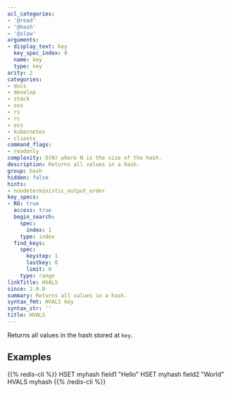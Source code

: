 ```yaml
---
acl_categories:
- '@read'
- '@hash'
- '@slow'
arguments:
- display_text: key
  key_spec_index: 0
  name: key
  type: key
arity: 2
categories:
- docs
- develop
- stack
- oss
- rs
- rc
- oss
- kubernetes
- clients
command_flags:
- readonly
complexity: O(N) where N is the size of the hash.
description: Returns all values in a hash.
group: hash
hidden: false
hints:
- nondeterministic_output_order
key_specs:
- RO: true
  access: true
  begin_search:
    spec:
      index: 1
    type: index
  find_keys:
    spec:
      keystep: 1
      lastkey: 0
      limit: 0
    type: range
linkTitle: HVALS
since: 2.0.0
summary: Returns all values in a hash.
syntax_fmt: HVALS key
syntax_str: ''
title: HVALS
---
```

Returns all values in the hash stored at `key`.

## Examples

{{% redis-cli %}}
HSET myhash field1 "Hello"
HSET myhash field2 "World"
HVALS myhash
{{% /redis-cli %}}

